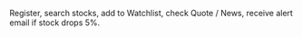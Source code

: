 Register, search stocks, add to Watchlist, check Quote / News, receive alert email if stock drops 5%.
